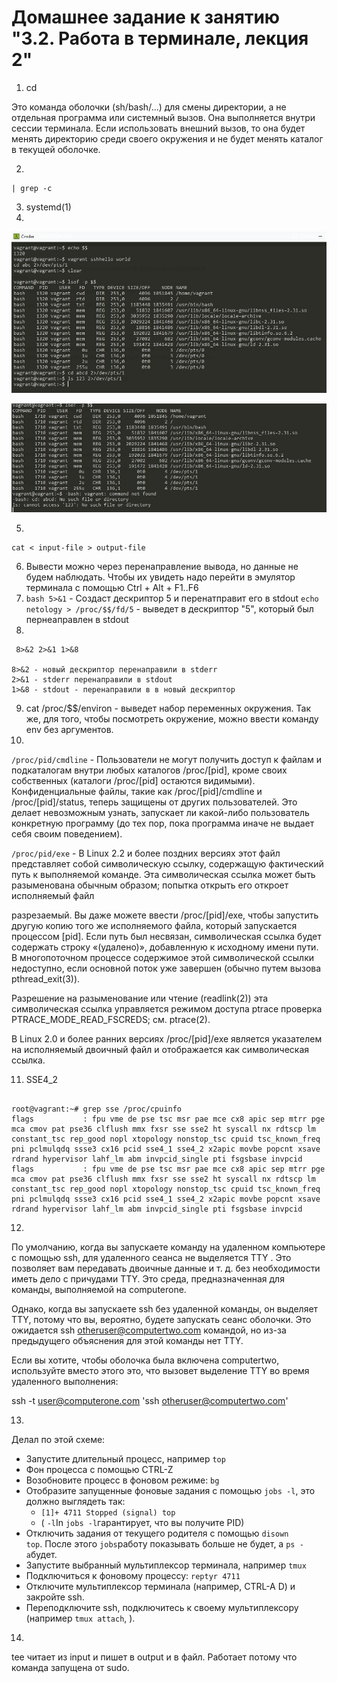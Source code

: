 # Домашнее задание к занятию "3.2. Работа в терминале, лекция 2"

1. cd

Это команда оболочки (sh/bash/...) для смены директории, а не отдельная программа или системный вызов. Она выполняется внутри сессии терминала. Если использовать внешний вызов, то она будет менять директорию среди своего окружения и не будет менять каталог в текущей оболочке.

2.
```
| grep -c
```

3. systemd(1)
4.

![3.jpg](./assets/3.jpg)

![4.jpg](./assets/4.jpg)


5.

```
cat < input-file > output-file
```

6. Вывести можно через перенаправление вывода, но данные не будем наблюдать. Чтобы их увидеть надо перейти в эмулятор терминала с помощью Ctrl + Alt + F1..F6
7. `bash 5>&1` - Создаст дескриптор 5 и перенатправит его в stdout
   `echo netology > /proc/$$/fd/5` - выведет в дескриптор "5", который был пернеаправлен в stdout
8.

```
 8>&2 2>&1 1>&8

8>&2 - новый дескриптор перенаправили в stderr
2>&1 - stderr перенаправили в stdout 
1>&8 - stdout - перенаправили в в новый дескриптор
```

9. cat /proc/$$/environ - выведет набор переменных окружения. Так же, для того, чтобы посмотреть окружение, можно ввести команду env без аргументов.
10.

`/proc/pid/cmdline` - Пользователи не могут получить доступ к файлам и подкаталогам внутри любых каталогов /proc/[pid], кроме своих собственных (каталоги /proc/[pid] остаются видимыми). Конфиденциальные файлы, такие как /proc/[pid]/cmdline и /proc/[pid]/status, теперь защищены от других пользователей. Это делает невозможным узнать, запускает ли какой-либо пользователь конкретную программу (до тех пор, пока программа иначе не выдает себя своим поведением).

`/proc/pid/exe` - В Linux 2.2 и более поздних версиях этот файл представляет собой символическую ссылку, содержащую фактический путь к выполняемой команде. Эта символическая ссылка может быть разыменована обычным образом; попытка открыть его откроет исполняемый файл

разрезаемый. Вы даже можете ввести /proc/[pid]/exe, чтобы запустить другую копию того же исполняемого файла, который запускается процессом [pid]. Если путь был несвязан, символическая ссылка будет содержать строку «(удалено)», добавленную к исходному имени пути. В многопоточном процессе содержимое этой символической ссылки недоступно, если основной поток уже завершен (обычно путем вызова
pthread_exit(3)).

Разрешение на разыменование или чтение (readlink(2)) эта символическая ссылка управляется режимом доступа ptrace
проверка PTRACE_MODE_READ_FSCREDS; см. ptrace(2).

В Linux 2.0 и более ранних версиях /proc/[pid]/exe является указателем на исполняемый двоичный файл и отображается как символическая ссылка.

11. SSE4_2

```

root@vagrant:~# grep sse /proc/cpuinfo
flags           : fpu vme de pse tsc msr pae mce cx8 apic sep mtrr pge mca cmov pat pse36 clflush mmx fxsr sse sse2 ht syscall nx rdtscp lm constant_tsc rep_good nopl xtopology nonstop_tsc cpuid tsc_known_freq pni pclmulqdq ssse3 cx16 pcid sse4_1 sse4_2 x2apic movbe popcnt xsave rdrand hypervisor lahf_lm abm invpcid_single pti fsgsbase invpcid
flags           : fpu vme de pse tsc msr pae mce cx8 apic sep mtrr pge mca cmov pat pse36 clflush mmx fxsr sse sse2 ht syscall nx rdtscp lm constant_tsc rep_good nopl xtopology nonstop_tsc cpuid tsc_known_freq pni pclmulqdq ssse3 cx16 pcid sse4_1 sse4_2 x2apic movbe popcnt xsave rdrand hypervisor lahf_lm abm invpcid_single pti fsgsbase invpcid
```
12.
По умолчанию, когда вы запускаете команду на удаленном компьютере с помощью ssh, для удаленного сеанса не выделяется TTY . Это позволяет вам передавать двоичные данные и т. д. без необходимости иметь дело с причудами TTY. Это среда, предназначенная для команды, выполняемой на computerone.

Однако, когда вы запускаете ssh без удаленной команды, он выделяет TTY, потому что вы, вероятно, будете запускать сеанс оболочки. Это ожидается ssh otheruser@computertwo.com командой, но из-за предыдущего объяснения для этой команды нет TTY.

Если вы хотите, чтобы оболочка была включена computertwo, используйте вместо этого это, что вызовет выделение TTY во время удаленного выполнения:

ssh -t user@computerone.com 'ssh otheruser@computertwo.com'

13.
Делал по этой схеме:

* Запустите длительный процесс, например `top`
* Фон процесса с помощью CTRL-Z
* Возобновите процесс в фоновом режиме: `bg`
* Отобразите запущенные фоновые задания с помощью `jobs -l`, это должно выглядеть так:
  * `[1]+ 4711 Stopped (signal) top`
  * ( `-l`In `jobs -l`гарантирует, что вы получите PID)
* Отключить задания от текущего родителя с помощью `disown top`. После этого `jobs`работу показывать больше не будет, а `ps -a`будет.
* Запустите выбранный мультиплексор терминала, например `tmux`
* Подключиться к фоновому процессу: `reptyr 4711`
* Отключите мультиплексор терминала (например, CTRL-A D) и закройте ssh.
* Переподключите ssh, подключитесь к своему мультиплексору (например `tmux attach`, ).
14.
tee читает из input и пишет в output и в файл. Работает потому что команда запущена от sudo.
